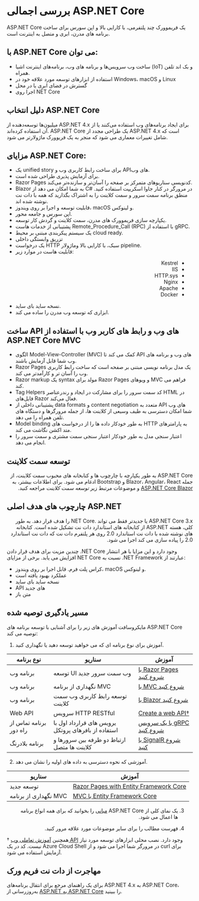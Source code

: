 # بررسی اجمالی ASP.NET Core

ASP.NET Core یک فریموورک چند پلتفرمی، با کارایی بالا و اپن سورس برای ساخت برنامه های مدرن، ابری و متصل به اینترنت است.


## با ASP.NET Core می توان:

- ساخت وب سرویس‌ها و برنامه‌ های  وب، برنامه‌های اینترنت اشیا (IoT) و بک اند تلفن همراه.
- استفاده از ابزارهای توسعه مورد علاقه خود در Windows، macOS و Linux
- گسترش در فضای ابری یا در محل
- اجرا  روی NET Core


## دلیل انتخاب ASP.NET Core

میلیون‌ها توسعه‌دهنده از ASP.NET 4.x برای ایجاد برنامه‌های وب استفاده می‌کنند یا از آن استفاده کرده‌اند. ASP.NET Core یک طراحی مجدد از ASP.NET 4.x است که شامل تغییرات معماری می شود که منجر به یک فریوورک ماژولارتر می شود.


##  مزایای ASP.NET Core:

- یک unified story برای ساخت رابط کاربری وب و APIهای وب.
- برای آزمایش پذیری طراحی شده است.
- Razor Pages کدنویسی سناریوهای متمرکز بر صفحه را آسان‌تر و سازنده‌تر می‌کند.
- Blazor به شما امکان می دهد از C# در مرورگر در کنار جاوا اسکریپت استفاده کنید. منطق برنامه سمت سرور و سمت کلاینت را به اشتراک بگذارید که همه با دات نت نوشته شده اند.
- قابلیت توسعه و اجرا بر روی ویندوز، macOS و لینوکس.
- اپن سورس و جامعه محور.
- یکپارچه سازی فریموورک های مدرن، سمت کلاینت و گردش کار توسعه.
- پشتیبانی از خدمات هاست Remote_Procedure_Call (RPC) با استفاده از gRPC.
- یک سیستم پیکربندی مبتنی بر محیط cloud ready.
- تزریق وابستگی داخلی
- یک درخواست HTTP سبک، با کارایی بالا وماژولار pipeline.
- قابلیت هاست در موارد زیر:
<ul dir="rtl">
<li>Kestrel</li>
<li>IIS</li>
<li>HTTP.sys</li>
<li>Nginx</li>
<li>Apache</li>
<li>Docker</li>
</ul>

- نسخه ساید بای ساید.
- ابزاری که توسعه وب مدرن را ساده می کند.


## ساخت API های وب و رابط های کاربر وب با استفاده از ASP.NET Core MVC

- الگوی Model-View-Controller (MVC) کمک می کند تا API های وب و برنامه های وب شما قابل آزمایش باشند.
- Razor Pages یک مدل برنامه نویسی مبتنی بر صفحه است که ساخت رابط کاربری وب را آسان تر و کارآمدتر می کند.
- Razor markup یک syntax مولد برای Razor Pages و ویوهای MVC فراهم می کند.
- Tag Helpers کد سمت سرور را برای مشارکت در ایجاد و رندرعناصر HTML در فایل‌های Razor فعال می‌کند.
- پشتیبانی داخلی از data formats و content negotiation متعدد به API های وب شما امکان دسترسی به طیف وسیعی از کلاینت ها، از جمله مرورگرها و دستگاه های تلفن همراه را می دهد.
- Model binding به طور خودکار داده ها را از درخواست های HTTP به پارامترهای متد اکشن نگاشت می کند.
- اعتبار سنجی مدل به طور خودکار اعتبار سنجی سمت مشتری و سمت سرور را انجام می دهد.


## توسعه سمت کلاینت

<p dir="rtl">ASP.NET Core به طور یکپارچه با چارچوب ها و کتابخانه های محبوب سمت کلاینت، از جمله Blazor، Angular، React و Bootstrap ادغام می شود. برای اطلاعات بیشتر، به <a href="https://learn.microsoft.com/en-us/aspnet/core/blazor/?view=aspnetcore-7.0" rel="nofollow">ASP.NET Core Blazor</a> و موضوعات مرتبط زیر <em>توسعه سمت کلاینت</em> مراجعه کنید.</p>



## چارچوب های هدف اصلی ASP.NET

<p dir="rtl">ASP.NET Core 3.x یا جدیدتر فقط می تواند .NET Core را هدف قرار دهد. به طور کلی، هسته ASP.NET از کتابخانه های استاندارد دات نت تشکیل شده است. کتابخانه های نوشته شده با دات نت استاندارد 2.0 روی هر پلتفرم دات نت که دات نت استاندارد 2.0 را پیاده سازی می کند اجرا می شود.</p>


چندین مزیت برای هدف قرار دادن .NET Core وجود دارد و این مزایا با هر انتشار افزایش می یابد. برخی از مزایای NET Core نسبت به .NET Framework عبارتند از:

- کراس پلت فرم. قابل اجرا بر روی ویندوز، macOS و لینوکس.
- عملکرد بهبود یافته است
-  نسخه ساید بای ساید
- API های جدید
- متن باز



## مسیر یادگیری توصیه شده

مایکروسافت آموزش های زیر را برای آشنایی با توسعه برنامه های ASP.NET Core توصیه می کند:

1. آموزش برای نوع برنامه ای که می خواهید توسعه دهید یا نگهداری کنید.

| نوع برنامه | سناریو | آموزش |
| --- | --- | --- |
| برنامه وب | توسعه UI وب سمت سرور جدید | [با Razor Pages شروع کنید](https://learn.microsoft.com/en-us/aspnet/core/tutorials/razor-pages/razor-pages-start?view=aspnetcore-7.0) |
| برنامه وب | نگهداری از برنامه MVC | [با MVC شروع کنید](https://learn.microsoft.com/en-us/aspnet/core/tutorials/first-mvc-app/start-mvc?view=aspnetcore-7.0) |
| برنامه وب | توسعه رابط کاربری وب سمت کلاینت| [با Blazor شروع کنید](https://dotnet.microsoft.com/learn/aspnet/blazor-tutorial/intro) |
| Web API | سرویس HTTP RESTful | [Create a web API†](https://learn.microsoft.com/en-us/aspnet/core/tutorials/first-web-api?view=aspnetcore-7.0) |
| برنامه تماس از راه دور | یرویس های قرارداد اول با استفاده از بافرهای پروتکل | [با یک سرویس gRPC شروع کنید](https://learn.microsoft.com/en-us/aspnet/core/tutorials/grpc/grpc-start?view=aspnetcore-7.0) |
| برنامه بلادرنگ | ارتباط دو طرفه بین سرورها و کلاینت ها متصل | [با SignalR شروع کنید ](https://learn.microsoft.com/en-us/aspnet/core/tutorials/signalr?view=aspnetcore-7.0)|


2. آموزشی که نحوه دسترسی به داده های اولیه را نشان می دهد.

| سناریو | آموزش |
| --- | --- |
| توسعه جدید | [Razor Pages with Entity Framework Core](https://learn.microsoft.com/en-us/aspnet/core/data/ef-rp/intro?view=aspnetcore-7.0) |
| نگهداری از برنامه MVC | [MVC با Entity Framework Core](https://learn.microsoft.com/en-us/aspnet/core/data/ef-mvc/intro?view=aspnetcore-7.0) |

<ol start="3" dir="rtl">
<li>
<p dir="auto">یک نمای کلی از ASP.NET Core <a href="https://learn.microsoft.com/en-us/aspnet/core/fundamentals/?view=aspnetcore-7.0" rel="nofollow">مبانی</a> را بخوانید که برای همه انواع برنامه ها اعمال می شود.</p>
</li>
<li>
<p dir="auto">فهرست مطالب را برای سایر موضوعات مورد علاقه مرور کنید.</p>
</li>
</ol>

† همچنین [آموزش تعاملی وب API](https://learn.microsoft.com/en-us/training/modules/build-web-api-net-core) وجود دارد. نصب محلی ابزارهای توسعه مورد نیاز نیست. کد در یک Azure Cloud Shell در مرورگر شما اجرا می شود و از curl برای آزمایش استفاده می شود.




## مهاجرت از دات نت فریم ورک

برای یک راهنمای مرجع برای انتقال برنامه‌های ASP.NET 4.x به ASP.NET Core، به‌روزرسانی از [ASP.NET به ASP.NET Core](https://learn.microsoft.com/en-us/aspnet/core/migration/proper-to-2x/?view=aspnetcore-7.0) را ببینید.